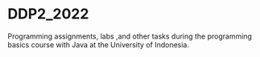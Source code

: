 # DDP2_2022
 Programming assignments, labs ,and other tasks during the programming basics course with Java at the University of Indonesia.
